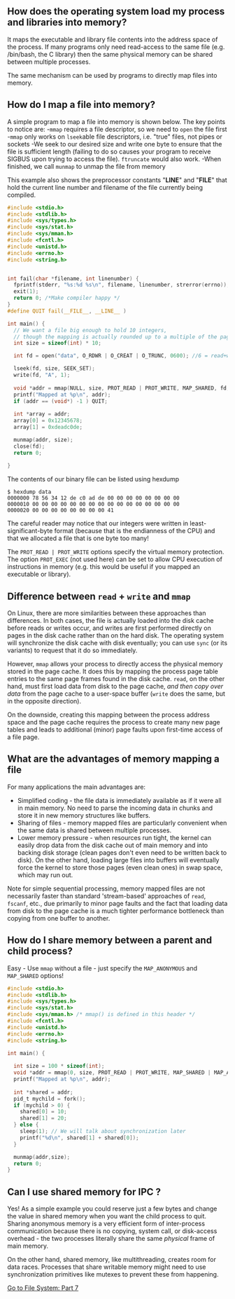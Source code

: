 ## How does the operating system load my process and libraries into memory?
It maps the executable and library file contents into the address space of the process.
If many programs only need read-access to the same file (e.g. /bin/bash, the C library) then the same physical memory can be shared between multiple processes.

The same mechanism can be used by programs to directly map files into memory.

## How do I map a file into memory?
A simple program to map a file into memory is shown below. The key points to notice are:
-`mmap` requires a file descriptor, so we need to `open` the file first
-`mmap` only works on `lseek`able file descriptors, i.e. "true" files, not pipes or sockets
-We seek to our desired size and write one byte to ensure that the file is sufficient length (failing to do so causes your program to receive SIGBUS upon trying to access the file). `ftruncate` would also work.
-When finished, we call `munmap` to unmap the file from memory

This example also shows the preprocessor constants "__LINE__" and "__FILE__" that hold the current line number and filename of the file currently being compiled.
```C
#include <stdio.h>
#include <stdlib.h>
#include <sys/types.h>
#include <sys/stat.h>
#include <sys/mman.h>
#include <fcntl.h>
#include <unistd.h>
#include <errno.h>
#include <string.h>


int fail(char *filename, int linenumber) { 
  fprintf(stderr, "%s:%d %s\n", filename, linenumber, strerror(errno)); 
  exit(1);
  return 0; /*Make compiler happy */
}
#define QUIT fail(__FILE__, __LINE__ )

int main() {
  // We want a file big enough to hold 10 integers, 
  // though the mapping is actually rounded up to a multiple of the page size (4kB on x86 Linux)
  int size = sizeof(int) * 10;

  int fd = open("data", O_RDWR | O_CREAT | O_TRUNC, 0600); //6 = read+write for me!

  lseek(fd, size, SEEK_SET);
  write(fd, "A", 1);
  
  void *addr = mmap(NULL, size, PROT_READ | PROT_WRITE, MAP_SHARED, fd, 0);
  printf("Mapped at %p\n", addr);
  if (addr == (void*) -1 ) QUIT;
  
  int *array = addr;
  array[0] = 0x12345678;
  array[1] = 0xdeadc0de;

  munmap(addr, size);
  close(fd);
  return 0;
  
}
```
The contents of our binary file can be listed using hexdump
```
$ hexdump data
0000000 78 56 34 12 de c0 ad de 00 00 00 00 00 00 00 00
0000010 00 00 00 00 00 00 00 00 00 00 00 00 00 00 00 00
0000020 00 00 00 00 00 00 00 00 41   
```
The careful reader may notice that our integers were written in least-significant-byte format (because that is the endianness of the CPU) and that we allocated a file that is one byte too many!

The `PROT_READ | PROT_WRITE` options specify the virtual memory protection. The option `PROT_EXEC` (not used here) can be set to allow CPU execution of instructions in memory (e.g. this would be useful if you mapped an executable or library).

## Difference between `read` + `write` and `mmap`

On Linux, there are more similarities between these approaches than differences. In both cases, the file is actually loaded into the disk cache before reads or writes occur, and writes are first performed directly on pages in the disk cache rather than on the hard disk. The operating system will synchronize the disk cache with disk eventually; you can use `sync` (or its variants) to request that it do so immediately.

However, `mmap` allows your process to directly access the physical memory stored in the page cache. It does this by mapping the process page table entries to the same page frames found in the disk cache. `read`, on the other hand, must first load data from disk to the page cache, _and then copy over data_ from the page cache to a user-space buffer (`write` does the same, but in the opposite direction).

On the downside, creating this mapping between the process address space and the page cache requires the process to create many new page tables and leads to additional (minor) page faults upon first-time access of a file page.

## What are the advantages of memory mapping a file

For many applications the main advantages are:  
- Simplified coding - the file data is immediately available as if it were all in main memory. No need to parse the incoming data in chunks and store it in new memory structures like buffers.
- Sharing of files - memory mapped files are particularly convenient when the same data is shared between multiple processes.
- Lower memory pressure - when resources run tight, the kernel can easily drop data from the disk cache out of main memory and into backing disk storage (clean pages don't even need to be written back to disk). On the other hand, loading large files into buffers will eventually force the kernel to store those pages (even clean ones) in swap space, which may run out.

Note for simple sequential processing, memory mapped files are not necessarily faster than standard 'stream-based' approaches of `read`, `fscanf`, etc., due primarily to minor page faults and the fact that loading data from disk to the page cache is a much tighter performance bottleneck than copying from one buffer to another.

## How do I share memory between a parent and child process?

Easy -  Use `mmap` without a file - just specify the `MAP_ANONYMOUS` and `MAP_SHARED` options!

```C
#include <stdio.h>
#include <stdlib.h>
#include <sys/types.h>
#include <sys/stat.h>
#include <sys/mman.h> /* mmap() is defined in this header */
#include <fcntl.h>
#include <unistd.h>
#include <errno.h>
#include <string.h>

int main() {
  
  int size = 100 * sizeof(int);  
  void *addr = mmap(0, size, PROT_READ | PROT_WRITE, MAP_SHARED | MAP_ANONYMOUS, -1, 0);
  printf("Mapped at %p\n", addr);
  
  int *shared = addr;
  pid_t mychild = fork();
  if (mychild > 0) {
    shared[0] = 10;
    shared[1] = 20;
  } else {
    sleep(1); // We will talk about synchronization later
    printf("%d\n", shared[1] + shared[0]);
  }

  munmap(addr,size);
  return 0;
}
```

## Can I use shared memory for IPC ?

Yes! As a simple example you could reserve just a few bytes and change the value in shared memory when you want the child process to quit. Sharing anonymous memory is a very efficient form of inter-process communication because there is no copying, system call, or disk-access overhead - the two processes literally share the same _physical_ frame of main memory.

On the other hand, shared memory, like multithreading, creates room for data races. Processes that share writable memory might need to use synchronization primitives like mutexes to prevent these from happening.

[Go to File System: Part 7](https://github.com/angrave/SystemProgramming/wiki/File-System,-Part-7:-Scalable-and-Reliable-Filesystems)